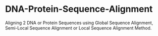 # DNA-Protein-Sequence-Alignment
Aligning 2 DNA or Protein Sequences using Global Sequence Alignment, Semi-Local Sequence Alignment or Local Sequence Alignment Method.
